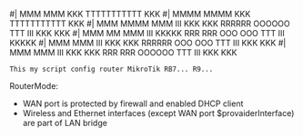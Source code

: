 
#|  MMM      MMM       KKK                          TTTTTTTTTTT      KKK
#|  MMMM    MMMM       KKK                          TTTTTTTTTTT      KKK
#|  MMM MMMM MMM  III  KKK  KKK  RRRRRR     OOOOOO      TTT     III  KKK  KKK
#|  MMM  MM  MMM  III  KKKKK     RRR  RRR  OOO  OOO     TTT     III  KKKKK
#|  MMM      MMM  III  KKK KKK   RRRRRR    OOO  OOO     TTT     III  KKK KKK
#|  MMM      MMM  III  KKK  KKK  RRR  RRR   OOOOOO      TTT     III  KKK  KKK


    This my script config router MikroTik RB7... R9...

 RouterMode:
  * WAN port is protected by firewall and enabled DHCP client
  * Wireless and Ethernet interfaces (except WAN port $provaiderInterface)
    are part of LAN bridge